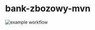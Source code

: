 # bank-zbozowy-mvn
![example workflow](https://github.com/JakubKorcz/bank-zbozowy-mvn/actions/workflows/ci/badge.svg)
